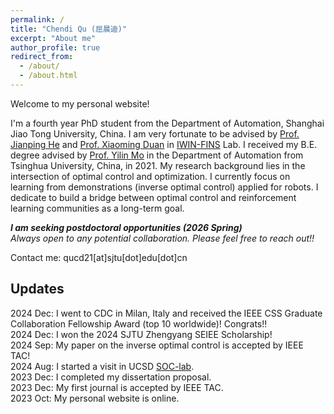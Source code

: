```yaml
---
permalink: /
title: "Chendi Qu (屈晨迪)"
excerpt: "About me"
author_profile: true
redirect_from: 
  - /about/
  - /about.html
---
```


  
Welcome to my personal website! 

I'm a fourth year PhD student from the Department of Automation, Shanghai Jiao Tong University, China. I am very fortunate to be advised by [Prof. Jianping He](https://automation.sjtu.edu.cn/JPHE) and [Prof. Xiaoming Duan](https://xmduan.github.io/index.html) in [IWIN-FINS](https://iwin-fins.com/) Lab. I received my B.E. degree advised by [Prof. Yilin Mo](https://yilinmo.github.io/) in the Department of Automation from Tsinghua University, China, in 2021. My research background lies in the intersection of optimal control and optimization. I currently focus on learning from demonstrations (inverse optimal control) applied for robots. I dedicate to build a bridge between optimal control and reinforcement learning communities as a long-term goal.

***I am seeking postdoctoral opportunities (2026 Spring)***  
*Always open to any potential collaboration. Please feel free to reach out!!*

Contact me: qucd21[at]sjtu[dot]edu[dot]cn

## Updates
2024 Dec: I went to CDC in Milan, Italy and received the IEEE CSS Graduate Collaboration Fellowship Award (top 10 worldwide)! Congrats!!  
2024 Dec: I won the 2024 SJTU Zhengyang SEIEE Scholarship!   
2024 Sep: My paper on the inverse optimal control is accepted by IEEE TAC!  
2024 Aug: I started a visit in UCSD [SOC-lab](https://zhengy09.github.io/soclab.html).  
2023 Dec: I completed my dissertation proposal.  
2023 Dec: My first journal is accepted by IEEE TAC.  
2023 Oct: My personal website is online.

